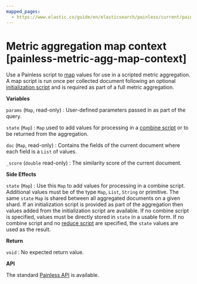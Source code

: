```yaml
---
mapped_pages:
  - https://www.elastic.co/guide/en/elasticsearch/painless/current/painless-metric-agg-map-context.html
---
```


# Metric aggregation map context [painless-metric-agg-map-context]

Use a Painless script to [map](/reference/data-analysis/aggregations/search-aggregations-metrics-scripted-metric-aggregation.md) values for use in a scripted metric aggregation. A map script is run once per collected document following an optional [initialization script](/reference/scripting-languages/painless/painless-metric-agg-init-context.md) and is required as part of a full metric aggregation.

**Variables**

`params` (`Map`, read-only)
:   User-defined parameters passed in as part of the query.

`state` (`Map`)
:   `Map` used to add values for processing in a [combine script](./painless-metric-agg-combine-context.md) or to be returned from the aggregation.

`doc` (`Map`, read-only)
:   Contains the fields of the current document where each field is a `List` of values.

`_score` (`double` read-only)
:   The similarity score of the current document.

**Side Effects**

`state` (`Map`)
:   Use this `Map` to add values for processing in a combine script. Additional values must be of the type `Map`, `List`, `String` or primitive. The same `state` `Map` is shared between all aggregated documents on a given shard. If an initialization script is provided as part of the aggregation then values added from the initialization script are available. If no combine script is specified, values must be directly stored in `state` in a usable form. If no combine script and no [reduce script](/reference/scripting-languages/painless/painless-metric-agg-reduce-context.md) are specified, the `state` values are used as the result.

**Return**

`void`
:   No expected return value.

**API**

The standard [Painless API](https://www.elastic.co/guide/en/elasticsearch/painless/current/painless-api-reference-shared.html) is available.

